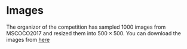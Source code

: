 # Images
The organizor of the competition has sampled 1000 images from MSCOCO2017 and resized them into $500\times500$. You can download the images from [here](https://cloud.tsinghua.edu.cn/f/7f1c44d651cc47668a3d/?dl=1)